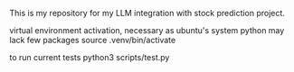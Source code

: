 This is my repository for my LLM integration with stock prediction project.


virtual environment activation, necessary as ubuntu's system python may lack few packages 
source .venv/bin/activate

to run current tests
python3 scripts/test.py
